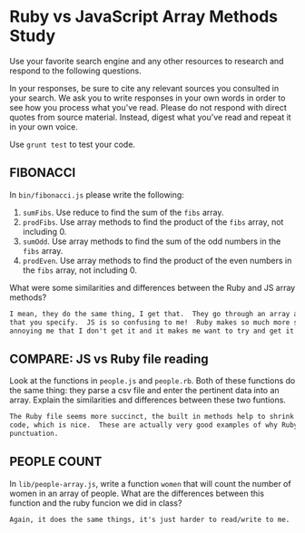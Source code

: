 # Ruby vs JavaScript Array Methods Study

Use your favorite search engine and any other resources to research and
respond to the following questions.

In your responses, be sure to cite any relevant sources you consulted in your
search. We ask you to write responses in your own words in order to see how you
process what you've read. Please do not respond with direct quotes from source
material. Instead, digest what you've read and repeat it in your own voice.

Use `grunt test` to test your code.


## FIBONACCI

In `bin/fibonacci.js` please write the following:
1. `sumFibs`. Use reduce to find the sum of the `fibs` array.
2. `prodFibs`. Use array methods to find the product of the `fibs` array,
    not including 0.
3. `sumOdd`. Use array methods to find the sum of the odd numbers in the
    `fibs` array.
4. `prodEven`. Use array methods to find the product of the even numbers in the
    `fibs` array, not including 0.


What were some similarities and differences between the Ruby and JS array methods?

```md
I mean, they do the same thing, I get that.  They go through an array and return the value
that you specify.  JS is so confusing to me!  Ruby makes so much more sense.  If we could just not do any more JS, that would ok.  I vote for that.  I will continue to improve my JS, because it's
annoying me that I don't get it and it makes me want to try and get it even more.  AHHHH!  Javascript.  Boo.
```

## COMPARE: JS vs Ruby file reading

Look at the functions in `people.js` and `people.rb`. Both of these functions do
the same thing: they parse a csv file and enter the pertinent data into an array.
Explain the similarities and differences between these two funtions.

```md
The Ruby file seems more succinct, the built in methods help to shrink down the need to write
code, which is nice.  These are actually very good examples of why Ruby makes more sense to me.  I also enjoy the lack of {()};; etc. JS has so many compared to Ruby, looking at the page it's easy to get lost in
punctuation.
```

## PEOPLE COUNT

In `lib/people-array.js`, write a function `women` that will count the number of
women in an array of people.
What are the differences between this function and the ruby funcion we did
in class?

```md
Again, it does the same things, it's just harder to read/write to me.  And it's more writing.
```
